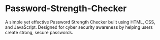 # Password-Strength-Checker
A simple yet effective Password Strength Checker built using HTML, CSS, and JavaScript. Designed for cyber security awareness by helping users create strong, secure passwords.
